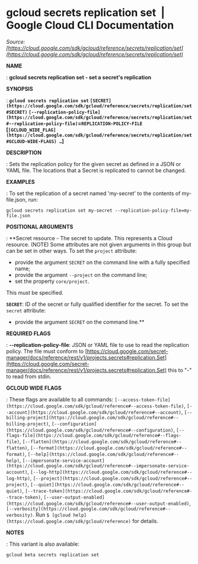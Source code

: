 # gcloud secrets replication set  |  Google Cloud CLI Documentation

*Source: [https://cloud.google.com/sdk/gcloud/reference/secrets/replication/set](https://cloud.google.com/sdk/gcloud/reference/secrets/replication/set)*

**NAME**

: **gcloud secrets replication set - set a secret's replication**

**SYNOPSIS**

: **`gcloud secrets replication set` `[SECRET](https://cloud.google.com/sdk/gcloud/reference/secrets/replication/set#SECRET)` `[--replication-policy-file](https://cloud.google.com/sdk/gcloud/reference/secrets/replication/set#--replication-policy-file)`=`REPLICATION-POLICY-FILE` [`[GCLOUD_WIDE_FLAG](https://cloud.google.com/sdk/gcloud/reference/secrets/replication/set#GCLOUD-WIDE-FLAGS) …`]**

**DESCRIPTION**

: Sets the replication policy for the given secret as defined in a JSON or YAML
file. The locations that a Secret is replicated to cannot be changed.

**EXAMPLES**

: To set the replication of a secret named 'my-secret' to the contents of
my-file.json, run:

```
gcloud secrets replication set my-secret --replication-policy-file=my-file.json
```

**POSITIONAL ARGUMENTS**

: **Secret resource - The secret to update. This represents a Cloud resource. (NOTE)
Some attributes are not given arguments in this group but can be set in other
ways.
To set the `project` attribute:

- provide the argument `SECRET` on the command line with a fully
specified name;
- provide the argument `--project` on the command line;
- set the property `core/project`.

This must be specified.

**`SECRET`**:
ID of the secret or fully qualified identifier for the secret.
To set the `secret` attribute:

- provide the argument `SECRET` on the command line.**

**REQUIRED FLAGS**

: **--replication-policy-file**:
JSON or YAML file to use to read the replication policy. The file must conform
to [https://cloud.google.com/secret-manager/docs/reference/rest/v1/projects.secrets#replication.Set](https://cloud.google.com/secret-manager/docs/reference/rest/v1/projects.secrets#replication.Set)
this to "-" to read from stdin.

**GCLOUD WIDE FLAGS**

: These flags are available to all commands: `[--access-token-file](https://cloud.google.com/sdk/gcloud/reference#--access-token-file)`,
`[--account](https://cloud.google.com/sdk/gcloud/reference#--account)`, `[--billing-project](https://cloud.google.com/sdk/gcloud/reference#--billing-project)`,
`[--configuration](https://cloud.google.com/sdk/gcloud/reference#--configuration)`,
`[--flags-file](https://cloud.google.com/sdk/gcloud/reference#--flags-file)`,
`[--flatten](https://cloud.google.com/sdk/gcloud/reference#--flatten)`, `[--format](https://cloud.google.com/sdk/gcloud/reference#--format)`, `[--help](https://cloud.google.com/sdk/gcloud/reference#--help)`, `[--impersonate-service-account](https://cloud.google.com/sdk/gcloud/reference#--impersonate-service-account)`,
`[--log-http](https://cloud.google.com/sdk/gcloud/reference#--log-http)`,
`[--project](https://cloud.google.com/sdk/gcloud/reference#--project)`, `[--quiet](https://cloud.google.com/sdk/gcloud/reference#--quiet)`, `[--trace-token](https://cloud.google.com/sdk/gcloud/reference#--trace-token)`, `[--user-output-enabled](https://cloud.google.com/sdk/gcloud/reference#--user-output-enabled)`,
`[--verbosity](https://cloud.google.com/sdk/gcloud/reference#--verbosity)`.
Run `$ [gcloud help](https://cloud.google.com/sdk/gcloud/reference)` for details.

**NOTES**

: This variant is also available:

```
gcloud beta secrets replication set
```